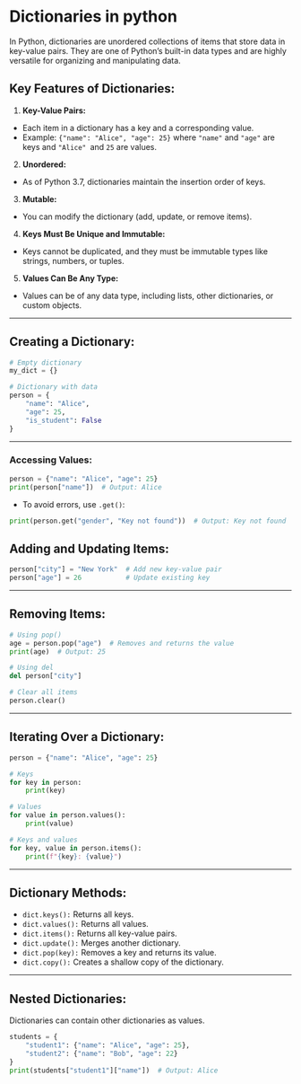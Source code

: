 # Dictionaries in python

In Python, dictionaries are unordered collections of items that store data in key-value pairs. They are one of Python’s built-in data types and are highly versatile for organizing and manipulating data.

## Key Features of Dictionaries:

1. **Key-Value Pairs:**

- Each item in a dictionary has a key and a corresponding value.
- Example: `{"name": "Alice", "age": 25}` where `"name"` and `"age"` are keys and `"Alice" `and `25` are values.

2. **Unordered:**

- As of Python 3.7, dictionaries maintain the insertion order of keys.

3. **Mutable:**

- You can modify the dictionary (add, update, or remove items).

4. **Keys Must Be Unique and Immutable:**

- Keys cannot be duplicated, and they must be immutable types like strings, numbers, or tuples.

5. **Values Can Be Any Type:**

- Values can be of any data type, including lists, other dictionaries, or custom objects.

---

## Creating a Dictionary:

```python
# Empty dictionary
my_dict = {}

# Dictionary with data
person = {
    "name": "Alice",
    "age": 25,
    "is_student": False
}
```

---

### Accessing Values:

```python
person = {"name": "Alice", "age": 25}
print(person["name"])  # Output: Alice
```

- To avoid errors, use `.get()`:

```python
print(person.get("gender", "Key not found"))  # Output: Key not found
```

## Adding and Updating Items:

```python
person["city"] = "New York"  # Add new key-value pair
person["age"] = 26           # Update existing key
```

---

## Removing Items:

```python
# Using pop()
age = person.pop("age")  # Removes and returns the value
print(age)  # Output: 25

# Using del
del person["city"]

# Clear all items
person.clear()
```

---

## Iterating Over a Dictionary:

```python
person = {"name": "Alice", "age": 25}

# Keys
for key in person:
    print(key)

# Values
for value in person.values():
    print(value)

# Keys and values
for key, value in person.items():
    print(f"{key}: {value}")
```

---

## Dictionary Methods:

- `dict.keys():` Returns all keys.
- `dict.values():` Returns all values.
- `dict.items():` Returns all key-value pairs.
- `dict.update():` Merges another dictionary.
- `dict.pop(key):` Removes a key and returns its value.
- `dict.copy():` Creates a shallow copy of the dictionary.

---

## Nested Dictionaries:

Dictionaries can contain other dictionaries as values.

```python
students = {
    "student1": {"name": "Alice", "age": 25},
    "student2": {"name": "Bob", "age": 22}
}
print(students["student1"]["name"])  # Output: Alice
```
